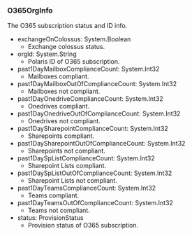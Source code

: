 ### O365OrgInfo
The O365 subscription status and ID info.

- exchangeOnColossus: System.Boolean
  - Exchange colossus status.
- orgId: System.String
  - Polaris ID of O365 subscription.
- past1DayMailboxComplianceCount: System.Int32
  - Mailboxes compliant.
- past1DayMailboxOutOfComplianceCount: System.Int32
  - Mailboxes not compliant.
- past1DayOnedriveComplianceCount: System.Int32
  - Onedrives compliant.
- past1DayOnedriveOutOfComplianceCount: System.Int32
  - Onedrives not compliant.
- past1DaySharepointComplianceCount: System.Int32
  - Sharepoints compliant.
- past1DaySharepointOutOfComplianceCount: System.Int32
  - Sharepoints not compliant.
- past1DaySpListComplianceCount: System.Int32
  - Sharepoint Lists compliant.
- past1DaySpListOutOfComplianceCount: System.Int32
  - Sharepoint Lists not compliant.
- past1DayTeamsComplianceCount: System.Int32
  - Teams compliant.
- past1DayTeamsOutOfComplianceCount: System.Int32
  - Teams not compliant.
- status: ProvisionStatus
  - Provision status of O365 subscription.
